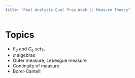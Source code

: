 ```yaml
---
title: "Real Analysis Qual Prep Week 2: Measure Theory"
---
```


# Topics

-   $F_\sigma$ and $G_\delta$ sets, 
-   $\sigma$ algebras
-   Outer measure, Lebesgue measure
-   Continuity of measure
-   Borel-Cantelli